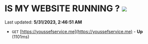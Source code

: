 # IS MY WEBSITE RUNNING ? [![](https://img.shields.io/static/v1?label=Sponsor&message=%E2%9D%A4&logo=GitHub&color=%23fe8e86)](https://github.com/sponsors/<username>)

Last updated: **5/31/2023, 2:46:51 AM**

- `GET` [https://youssefservice.me](https://youssefservice.me) - **Up** (1101ms)
